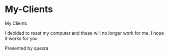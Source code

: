 # My-Clients
My Clients

I decided to reset my computer and these will no longer work for me. I hope it works for you

Presented by quexra
